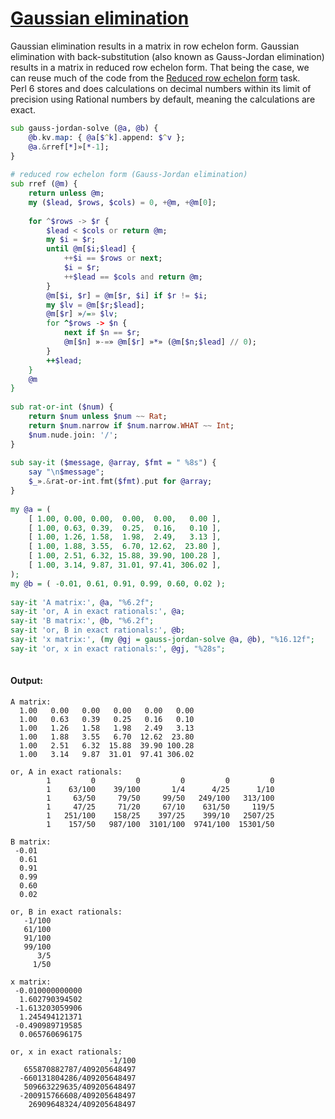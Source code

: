 [1]: https://rosettacode.org/wiki/Gaussian_elimination

# [Gaussian elimination][1]

Gaussian elimination results in a matrix in row echelon form. Gaussian elimination with back-substitution (also known as Gauss-Jordan elimination) results in a matrix in reduced row echelon form. That being the case, we can reuse much of the code from the [Reduced row echelon form](https://rosettacode.org/wiki/Reduced_row_echelon_form) task. Perl&#160;6 stores and does calculations on decimal numbers within its limit of precision using Rational numbers by default, meaning the calculations are exact.

```raku
sub gauss-jordan-solve (@a, @b) {
    @b.kv.map: { @a[$^k].append: $^v };
    @a.&rref[*]»[*-1];
}
 
# reduced row echelon form (Gauss-Jordan elimination)
sub rref (@m) {
    return unless @m;
    my ($lead, $rows, $cols) = 0, +@m, +@m[0];
 
    for ^$rows -> $r {
        $lead < $cols or return @m;
        my $i = $r;
        until @m[$i;$lead] {
            ++$i == $rows or next;
            $i = $r;
            ++$lead == $cols and return @m;
        }
        @m[$i, $r] = @m[$r, $i] if $r != $i;
        my $lv = @m[$r;$lead];
        @m[$r] »/=» $lv;
        for ^$rows -> $n {
            next if $n == $r;
            @m[$n] »-=» @m[$r] »*» (@m[$n;$lead] // 0);
        }
        ++$lead;
    }
    @m
}
 
sub rat-or-int ($num) {
    return $num unless $num ~~ Rat;
    return $num.narrow if $num.narrow.WHAT ~~ Int;
    $num.nude.join: '/';
}
 
sub say-it ($message, @array, $fmt = " %8s") {
    say "\n$message";
    $_».&rat-or-int.fmt($fmt).put for @array;
}
 
my @a = (
    [ 1.00, 0.00, 0.00,  0.00,  0.00,   0.00 ],
    [ 1.00, 0.63, 0.39,  0.25,  0.16,   0.10 ],
    [ 1.00, 1.26, 1.58,  1.98,  2.49,   3.13 ],
    [ 1.00, 1.88, 3.55,  6.70, 12.62,  23.80 ],
    [ 1.00, 2.51, 6.32, 15.88, 39.90, 100.28 ],
    [ 1.00, 3.14, 9.87, 31.01, 97.41, 306.02 ],
);
my @b = ( -0.01, 0.61, 0.91, 0.99, 0.60, 0.02 );
 
say-it 'A matrix:', @a, "%6.2f";
say-it 'or, A in exact rationals:', @a;
say-it 'B matrix:', @b, "%6.2f";
say-it 'or, B in exact rationals:', @b;
say-it 'x matrix:', (my @gj = gauss-jordan-solve @a, @b), "%16.12f";
say-it 'or, x in exact rationals:', @gj, "%28s";
 
```

#### Output:
```
A matrix:
  1.00   0.00   0.00   0.00   0.00   0.00
  1.00   0.63   0.39   0.25   0.16   0.10
  1.00   1.26   1.58   1.98   2.49   3.13
  1.00   1.88   3.55   6.70  12.62  23.80
  1.00   2.51   6.32  15.88  39.90 100.28
  1.00   3.14   9.87  31.01  97.41 306.02

or, A in exact rationals:
        1         0         0         0         0         0
        1    63/100    39/100       1/4      4/25      1/10
        1     63/50     79/50     99/50   249/100   313/100
        1     47/25     71/20     67/10    631/50     119/5
        1   251/100    158/25    397/25    399/10   2507/25
        1    157/50   987/100  3101/100  9741/100  15301/50

B matrix:
 -0.01
  0.61
  0.91
  0.99
  0.60
  0.02

or, B in exact rationals:
   -1/100
   61/100
   91/100
   99/100
      3/5
     1/50

x matrix:
 -0.010000000000
  1.602790394502
 -1.613203059906
  1.245494121371
 -0.490989719585
  0.065760696175

or, x in exact rationals:
                      -1/100
   655870882787/409205648497
  -660131804286/409205648497
   509663229635/409205648497
  -200915766608/409205648497
    26909648324/409205648497
```